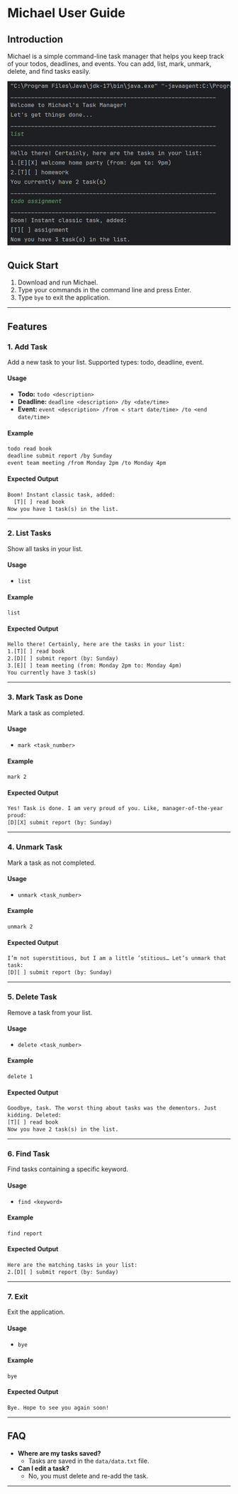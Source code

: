 # Michael User Guide

## Introduction
Michael is a simple command-line task manager that helps you keep track of your todos, deadlines, and events. You can add, list, mark, unmark, delete, and find tasks easily.


<img src= "https://github.com/darshhs/ip/blob/master/docs/img.png?raw=true">


## Quick Start
1. Download and run Michael.
2. Type your commands in the command line and press Enter.
3. Type `bye` to exit the application.

---

## Features

### 1. Add Task
Add a new task to your list. Supported types: todo, deadline, event.

#### Usage
- **Todo:** `todo <description>`
- **Deadline:** `deadline <description> /by <date/time>`
- **Event:** `event <description> /from < start date/time> /to <end date/time>`

#### Example
```
todo read book
deadline submit report /by Sunday
event team meeting /from Monday 2pm /to Monday 4pm
```

#### Expected Output
```
Boom! Instant classic task, added:
  [T][ ] read book
Now you have 1 task(s) in the list.
```

---

### 2. List Tasks
Show all tasks in your list.

#### Usage
- `list`

#### Example
```
list
```

#### Expected Output
```
Hello there! Certainly, here are the tasks in your list:
1.[T][ ] read book
2.[D][ ] submit report (by: Sunday)
3.[E][ ] team meeting (from: Monday 2pm to: Monday 4pm)
You currently have 3 task(s)
```

---

### 3. Mark Task as Done
Mark a task as completed.

#### Usage
- `mark <task_number>`

#### Example
```
mark 2
```

#### Expected Output
```
Yes! Task is done. I am very proud of you. Like, manager-of-the-year proud:
[D][X] submit report (by: Sunday)
```

---

### 4. Unmark Task
Mark a task as not completed.

#### Usage
- `unmark <task_number>`

#### Example
```
unmark 2
```

#### Expected Output
```
I’m not superstitious, but I am a little ’stitious… Let’s unmark that task:
[D][ ] submit report (by: Sunday)
```

---

### 5. Delete Task
Remove a task from your list.

#### Usage
- `delete <task_number>`

#### Example
```
delete 1
```

#### Expected Output
```
Goodbye, task. The worst thing about tasks was the dementors. Just kidding. Deleted:
[T][ ] read book
Now you have 2 task(s) in the list.
```

---

### 6. Find Task
Find tasks containing a specific keyword.

#### Usage
- `find <keyword>`

#### Example
```
find report
```

#### Expected Output
```
Here are the matching tasks in your list:
2.[D][ ] submit report (by: Sunday)
```

---

### 7. Exit
Exit the application.

#### Usage
- `bye`

#### Example
```
bye
```

#### Expected Output
```
Bye. Hope to see you again soon!
```

---

## FAQ
- **Where are my tasks saved?**
    - Tasks are saved in the `data/data.txt` file.
- **Can I edit a task?**
    - No, you must delete and re-add the task.

---


